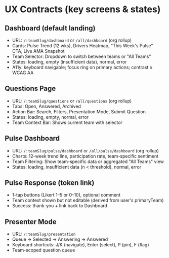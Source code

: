 # UX Contracts (key screens & states)

## Dashboard (default landing)
- URL: `/:teamSlug/dashboard` or `/all/dashboard` (org rollup)
- Cards: Pulse Trend (12 wks), Drivers Heatmap, "This Week's Pulse" CTA, Live AMA Snapshot
- Team Selector: Dropdown to switch between teams or "All Teams"
- States: loading, empty (insufficient data), normal, error
- A11y: keyboard navigable; focus ring on primary actions; contrast ≥ WCAG AA

## Questions Page
- URL: `/:teamSlug/questions` or `/all/questions` (org rollup)
- Tabs: Open, Answered, Archived
- Action Bar: Search, Filters, Presentation Mode, Submit Question
- States: loading, empty, normal, error
- Team Context Bar: Shows current team with selector

## Pulse Dashboard
- URL: `/:teamSlug/pulse/dashboard` or `/all/pulse/dashboard` (org rollup)
- Charts: 12-week trend line, participation rate, team-specific sentiment
- Team Filtering: Show team-specific data or aggregated "All Teams" view
- States: loading, insufficient data (n < threshold), normal, error

## Pulse Response (token link)
- 1-tap buttons (Likert 1–5 or 0–10), optional comment
- Team context shown but not editable (derived from user's primaryTeam)
- Success: thank-you + link back to Dashboard

## Presenter Mode
- URL: `/:teamSlug/presentation`
- Queue → Selected → Answering → Answered
- Keyboard shortcuts: J/K (navigate), Enter (select), P (pin), F (flag)
- Team-scoped question queue

